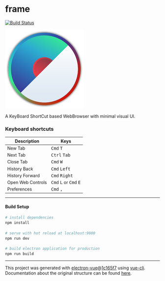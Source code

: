 # frame
[![Build Status](https://travis-ci.org/TobiasDoe/frame-web.svg?branch=master)](https://travis-ci.org/TobiasDoe/frame-web)

![logo]

[logo]: https://github.com/TobiasDoe/frame-web/blob/master/build/icons/256x256.png "frame.png"

A KeyBoard ShortCut based WebBrowser with minimal visual UI.

### Keyboard shortcuts

Description            | Keys
-----------------------| -----------------------
New Tab                | <kbd>Cmd</kbd> <kbd>T</kbd>
Next Tab               | <kbd>Ctrl</kbd> <kbd>Tab</kbd>
Close Tab              | <kbd>Cmd</kbd> <kbd>W</kbd>
History Back           | <kbd>Cmd</kbd> <kbd>Left</kbd>
History Forward        | <kbd>Cmd</kbd> <kbd>Right</kbd>
Open Web Controls      | <kbd>Cmd</kbd> <kbd>L</kbd> or <kbd>Cmd</kbd> <kbd>E</kbd>
Preferences            | <kbd>Cmd</kbd> <kbd>,</kbd>


---

#### Build Setup

``` bash
# install dependencies
npm install

# serve with hot reload at localhost:9080
npm run dev

# build electron application for production
npm run build


```

---

This project was generated with [electron-vue](https://github.com/SimulatedGREG/electron-vue)@[1c165f7](https://github.com/SimulatedGREG/electron-vue/tree/1c165f7c5e56edaf48be0fbb70838a1af26bb015) using [vue-cli](https://github.com/vuejs/vue-cli). Documentation about the original structure can be found [here](https://simulatedgreg.gitbooks.io/electron-vue/content/index.html).
